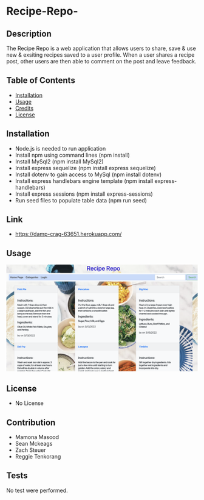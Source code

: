 # Recipe-Repo-

## Description 

The Recipe Repo is a web application that allows users to share, save & use new & exsiting recipes saved to a user profile. When a user shares a recipe post, other users are then able to comment on the post and leave feedback.

## Table of Contents 


* [Installation](#installation)
* [Usage](#usage)
* [Credits](#credits)
* [License](#license)


## Installation

- Node.js is needed to run application
- Install npm using command lines (npm install)
- Install MySql2 (npm install MySql2)
- Install express sequelize (npm install express sequelize)
- Install dotenv to gain access to MySql (npm install dotenv)
- Install express handlebars engine template (npm install express-handlebars)
- Install express sessions (npm install express-sessions)
- Run seed files to populate table data (npm run seed)



## Link 

- https://damp-crag-63651.herokuapp.com/

## Usage 


![screenshot](./assets/images/recipe02.png)



## License

- No License





## Contribution
- Mamona Masood
- Sean Mckeags
- Zach Steuer
- Reggie Tenkorang




## Tests

No test were performed. 
